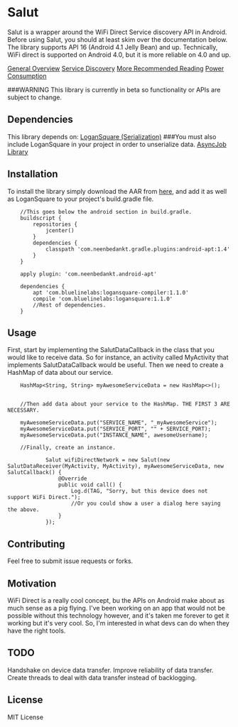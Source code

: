 # Salut

Salut is a wrapper around the WiFi Direct Service discovery API in Android. Before using Salut, you should at least skim over the documentation below. The library supports API 16 (Android 4.1 Jelly Bean) and up. Technically, WiFi direct is supported on Android 4.0, but it is more reliable on 4.0 and up.

[General Overview](http://developer.android.com/guide/topics/connectivity/wifip2p.html)
[Service Discovery](http://developer.android.com/training/connect-devices-wirelessly/nsd-wifi-direct.html)
[More Recommended Reading](http://www.drjukka.com/blog/wordpress/?p=81)
[Power Consumption](http://www.drjukka.com/blog/wordpress/?p=95)

###WARNING
This library is currently in beta so functionality or APIs are subject to change.

## Dependencies

This library depends on:
[LoganSquare (Serialization)](https://github.com/bluelinelabs/LoganSquare)
###You must also include LoganSquare in your project in order to unserialize data.
[AsyncJob Library](https://github.com/Arasthel/AsyncJobLibrary)

## Installation

To install the library simply download the AAR from [here](http://google.com), and add it as well as LoganSquare to your project's build.gradle file.

```
    //This goes below the android section in build.gradle.
    buildscript {
        repositories {
            jcenter()
        }
        dependencies {
            classpath 'com.neenbedankt.gradle.plugins:android-apt:1.4'
        }
    }

    apply plugin: 'com.neenbedankt.android-apt'

    dependencies {
        apt 'com.bluelinelabs:logansquare-compiler:1.1.0'
        compile 'com.bluelinelabs:logansquare:1.1.0'
        //Rest of dependencies.
    }
```

## Usage

First, start by implementing the SalutDataCallback in the class that you would like to receive data. So for instance, an activity called MyActivity that implements SalutDataCallback would be useful. Then we need to create a HashMap of data about our service.

```
    HashMap<String, String> myAwesomeServiceData = new HashMap<>();
    
    
    //Then add data about your service to the HashMap. THE FIRST 3 ARE NECESSARY.
    
    myAwesomeServiceData.put("SERVICE_NAME", "_myAwesomeService");
    myAwesomeServiceData.put("SERVICE_PORT", "" + SERVICE_PORT);
    myAwesomeServiceData.put("INSTANCE_NAME", awesomeUsername);
    
    //Finally, create an instance.
    
            Salut wifiDirectNetwork = new Salut(new SalutDataReceiver(MyActivity, MyActivity), myAwesomeServiceData, new SalutCallback() {
                @Override
                public void call() {
                    Log.d(TAG, "Sorry, but this device does not support WiFi Direct.");
                    //Or you could show a user a dialog here saying the above.
                }
            });
```

## Contributing

Feel free to submit issue requests or forks.

## Motivation

WiFi Direct is a really cool concept, bu the APIs on Android make about as much sense as a pig flying. I've been working on an app that would not be possible without this technology however, and it's taken me forever to get it working but it's very cool. So, I'm interested in what devs can do when they have the right tools.

## TODO

Handshake on device data transfer.
Improve reliability of data transfer.
Create threads to deal with data transfer instead of backlogging.

## License

MIT License